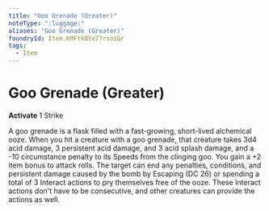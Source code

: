 ```yaml
---
title: "Goo Grenade (Greater)"
noteType: ":luggage:"
aliases: "Goo Grenade (Greater)"
foundryId: Item.KMFtkOYe77rso1Gr
tags:
  - Item
---
```


# Goo Grenade (Greater)

**Activate** 1 Strike

A goo grenade is a flask filled with a fast-growing, short-lived alchemical ooze. When you hit a creature with a goo grenade, that creature takes 3d4 acid damage, 3 persistent acid damage, and 3 acid splash damage, and a -10 circumstance penalty to its Speeds from the clinging goo. You gain a +2 item bonus to attack rolls. The target can end any penalties, conditions, and persistent damage caused by the bomb by Escaping (DC 26) or spending a total of 3 Interact actions to pry themselves free of the ooze. These Interact actions don't have to be consecutive, and other creatures can provide the actions as well.


